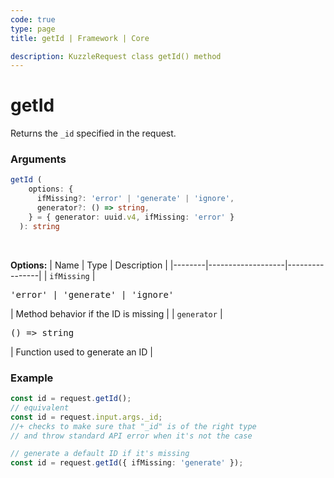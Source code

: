 ```yaml
---
code: true
type: page
title: getId | Framework | Core

description: KuzzleRequest class getId() method
---
```


# getId

<SinceBadge version="2.11.0" />

Returns the `_id` specified in the request.

### Arguments

```ts
getId (
    options: {
      ifMissing?: 'error' | 'generate' | 'ignore',
      generator?: () => string,
    } = { generator: uuid.v4, ifMissing: 'error' }
  ): string
```

</br>

**Options:**
| Name   | Type              | Description    |
|--------|-------------------|----------------|
| `ifMissing` | <pre>'error' | 'generate' | 'ignore'</pre> | Method behavior if the ID is missing |
| `generator` | <pre>() => string</pre> | Function used to generate an ID |


### Example

```ts
const id = request.getId();
// equivalent
const id = request.input.args._id;
//+ checks to make sure that "_id" is of the right type
// and throw standard API error when it's not the case

// generate a default ID if it's missing 
const id = request.getId({ ifMissing: 'generate' });
```
